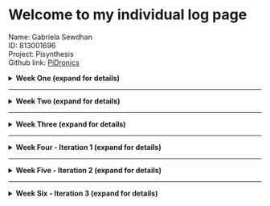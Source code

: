 # Welcome to my individual log page

Name: Gabriela Sewdhan <br>
ID: 813001696 <br>
Project: Pisynthesis <br>
Github link: [PiDronics](https://github.com/PiDronics) <br>

<details>
<summary><strong>Week One (expand for details)</strong></summary>
<p>
# 15th to 19th September

+ This week we discussed on whatsapp, the project we would be doing. We decided
to choose the same project that we started working on for Software Engineering 1. 
+ We talked about:
    + The importance of getting stakeholders
    + Who are the Stakeholders
    + Shared what we did for Software Engineering 1
    + Discussed how to make the project better
    + Discussed the importance of communicating with stakeholders to develop the system.
</p>
</details>

*** 

<details>
<summary><strong>Week Two (expand for details)</strong></summary>

# 24th to 28th September
- This week we met in person for a meeting, 
discussed the milestones to be completed, the user and system requirements. 
- We talked on whatsapp to discuss and complete milestone 1.
- We discussed how we will be meeting for the rest of the semester.
- We discussed the skills each of us have and how it would fit into the project.
</details>

***

<details>
<summary><strong>Week Three (expand for details)</strong></summary>

# 1st to 5th October
- We completed the user, system, functional and non-functional requirements.
- We also completed the uml diagrams and specification for the system.
- We had a meeting on Thursday in person to discuss what went on in class 
and what Kyle said during the meeting. 
- We discussed stakeholders, getting the sensors and the raspberry pi 
and set up other meetings to be held everyday.
- **Hours worked - 8 hours**
</details>

***

<details>
<summary><strong>Week Four - Iteration 1 (expand for details)</strong></summary>

# Saturday 6th October
- We had a meeting at 9:30 pm for an hour to discuss the contact of stakeholder, 
getting a raspberry pi and ensuring that the sensors are working 
and discussed what we should do for the rest of the week. 
- We discussed who would be the scrum master and product owner for the 1st iteration:
    - Scrum Master: [Qarun Bissoondial](https://github.com/Qarun-Qadir-Bissoondial)
    - Product Owner: [Michael Ali](https://github.com/irontarkus95)
- **Hours worked - 1 1/2 hours**

# Sunday 7th October
- Today I researched on which technology to use between DigitalOcean and Firebase,
made a written Document, documenting the pros and cons, pricing, 
what they both are and their features. 
At the end, I decided that using both is best, 
where DigitalOcean would be used for computing and cloud services, 
and since it needs a database to be integrated and managed, 
I decided to integrate Firebase into it since it is the easiest to use 
and we all have experience with it. It is also much easier to manage.
- I also created a github organization ‘PiDronics’, 
created three repos and made develop and feature branches for each of them, 
pushing the code we had so far. 
- We had a meeting for an hour at 9:30 pm to talk about the tasks we did and 
discuss the results we came up with from our research.
- We decided to use real time db for Firebase, Digital Ocean after for computing, 
React for the app.
- I learnt how to use git pages and learnt more about Digital Ocean.
- **Hours worked – 1-7pm** (lunch was from 4-5)

# Monday 8th October
- Today, I researched on the different sensors needed for hydroponics 
and the most effective way to automatically keep the environment optimal.
- I did not get to work as much as I wanted to as I overworked 
for my job and it was really exhausting. I'm still learning to manage my time.
- **Hours worked - 5-6pm**

# Tuesday 9th October
- Today, we met with our first stakeholder and obtained very useful information from 11-12pm.
- I also worked with Michael to set up the sensors with the raspberry pi 
and ensure that it is working.
- **Hours worked - 6-8pm**

# Wednesday 10th October
- Today, Michael and I could not attend UWI as he became horribly sick 
and needed to go to the doctor :( 

# Thursday 11th October
- Today Michael and I went to the doctor and did not get much done. 
However, I still did some research on DigitalOcean and watch YouTube videos on how to use it.
- **Hours worked - 6 - 7:30pm**

# Friday 12th October
- Today I researched on how to pull data from the raspberry pi into Firebase.
- I worked on writing the code to read data from the temperature/humidity sensor.
- **Hours worked - 6 - 9pm**

# Saturday 13th October
- I watched tutorials and learnt some React to help out with the front-end.
- I tried to make the web app responsive and look good on a mobile app, but it was of no use.
- I discussed with my team, possible designs and ways to make the app look good on mobile while also being readable and neat.
-- **Hours worked - 10- 4pm**

# Sunday 14th October
- I did further research on how to make our system completely autonomous.
</details>

***

<details>
<summary><strong>Week Five - Iteration 2 (expand for details)</strong></summary>

# Monday 15th October
- We discussed who would be the scrum master and product owner this week:
    - New Scrum Master: [Gabriela Sewdhan](https://github.com/princesszelda94)
    - New Product Owner: [Qarun Bissoondial](https://github.com/Qarun-Qadir-Bissoondial)
- I planned out and assigned tasks for everyone for this week and made sure that we can finish it in time.
- **Hours worked - 9 - 12 pm**

# Tuesday 16th October
- I worked with Michael to pull the sensor values into firebase and into the web app.
- We worked on Milestone 3: Most of it was done already, we were not sure about the "proof of methodology".

# Wednesday 17th October
- We had a scrum meeting and discussed how to fix the structure of Firebase. We did a code review where Kristan, Michael and I reviewed the code and structure we used for Firebase and ways to improve it. It felt great seeing someone explain their code, I learnt a lot and feel like we should make code reviews a regular thing.

# Thursday 18th October
- I worked with Michael to test if the sensors we had could be submerged. It could not as our sensors do not work in a moisture rich environment.
    - We researched ways to coat the sensors and coated them in a shrink-wrap.
    - We also discussed dipping them in thermally conductive epoxy.
    - This outcome had me feeling down as Michael and I worked hard on our code to read sensor values and test them. However, this is just a minor drawback.
- What I learnt => I learnt that before jumping into coding a physical component, I should do proper research first and ensure the hardware can be used for what I want it to. However, we only went ahead with those sensors at first as we did not know we were going to submerge the sensors at first. This information only came out to us after our first meeting with our stakeholder. 

# Friday 19th October
- Michael and I obtained the pi3 and tested out sensor code on it.
    - Outcome - The libraries did not work the same for the pi3 as it did for the pi2.
    - We researched and found ways for our sensor code to work on both the pi2 and pi3.

# Saturday 20th October
- I worked with Michael to wrie sensor code to pull data from both the pi2 and pi3. 
- I also unit tested the functions used in the sensor code.

# Sunday 21st October
- We discussed who would be the scrum master and product owner this week:
    - New Scrum Master: [Michael Ali](https://github.com/irontarkus95)
    - New Product Owner: [Kristan Birbalsingh](https://github.com/KCB4Rockstar)
- We discussed what we completed for the week, what's left to do and problems we ran into.

# Monday 22nd October

# Tuesday 23rd October
</details>

***

<details>
<summary><strong>Week Six - Iteration 3 (expand for details)</strong></summary>

# Wednesday 24th October
</details>


